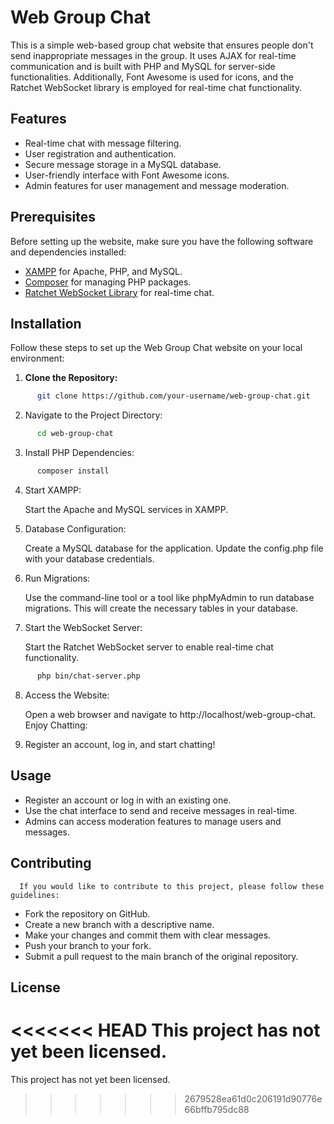 # Web Group Chat

This is a simple web-based group chat website that ensures people don't send inappropriate messages in the group. It uses AJAX for real-time communication and is built with PHP and MySQL for server-side functionalities. Additionally, Font Awesome is used for icons, and the Ratchet WebSocket library is employed for real-time chat functionality.

## Features

- Real-time chat with message filtering.
- User registration and authentication.
- Secure message storage in a MySQL database.
- User-friendly interface with Font Awesome icons.
- Admin features for user management and message moderation.

## Prerequisites

Before setting up the website, make sure you have the following software and dependencies installed:

- [XAMPP](https://www.apachefriends.org/index.html) for Apache, PHP, and MySQL.
- [Composer](https://getcomposer.org/download/) for managing PHP packages.
- [Ratchet WebSocket Library](http://socketo.me/) for real-time chat.

## Installation

Follow these steps to set up the Web Group Chat website on your local environment:

1. **Clone the Repository:**

```bash
      git clone https://github.com/your-username/web-group-chat.git
```

2. Navigate to the Project Directory:

```bash
      cd web-group-chat
```
      
3. Install PHP Dependencies:

```bash
      composer install
```

4. Start XAMPP:

      Start the Apache and MySQL services in XAMPP.

5. Database Configuration:

      Create a MySQL database for the application.
      Update the config.php file with your database credentials.

6. Run Migrations:

      Use the command-line tool or a tool like phpMyAdmin to run database migrations. This will create the necessary tables in your database.

7. Start the WebSocket Server:

      Start the Ratchet WebSocket server to enable real-time chat functionality.
```bash
      php bin/chat-server.php
```

8. Access the Website:

      Open a web browser and navigate to http://localhost/web-group-chat.
      Enjoy Chatting:

9. Register an account, log in, and start chatting!

## Usage

* Register an account or log in with an existing one.
* Use the chat interface to send and receive messages in real-time.
* Admins can access moderation features to manage users and messages.
## Contributing

      If you would like to contribute to this project, please follow these guidelines:

- Fork the repository on GitHub.
- Create a new branch with a descriptive name.
- Make your changes and commit them with clear messages.
- Push your branch to your fork.
- Submit a pull request to the main branch of the original repository.

## License

<<<<<<< HEAD
      This project has not yet been licensed.
=======
This project has not yet been licensed.
>>>>>>> 2679528ea61d0c206191d90776e66bffb795dc88
